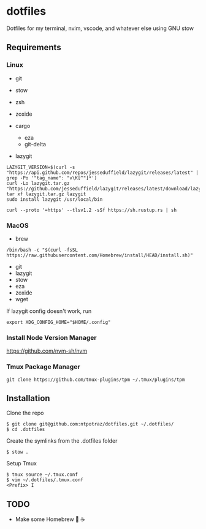 # dotfiles

Dotfiles for my terminal, nvim, vscode, and whatever else using GNU stow

## Requirements

### Linux

- git
- stow
- zsh
- zoxide

- cargo
  - eza
  - git-delta
 
- lazygit
```
LAZYGIT_VERSION=$(curl -s "https://api.github.com/repos/jesseduffield/lazygit/releases/latest" | grep -Po '"tag_name": "v\K[^"]*')
curl -Lo lazygit.tar.gz "https://github.com/jesseduffield/lazygit/releases/latest/download/lazygit_${LAZYGIT_VERSION}_Linux_x86_64.tar.gz"
tar xf lazygit.tar.gz lazygit
sudo install lazygit /usr/local/bin
```

```
curl --proto '=https' --tlsv1.2 -sSf https://sh.rustup.rs | sh
```

### MacOS

- brew

```
/bin/bash -c "$(curl -fsSL https://raw.githubusercontent.com/Homebrew/install/HEAD/install.sh)"
```

- git
- lazygit
- stow
- eza
- zoxide
- wget

If lazygit config doesn't work, run

```
export XDG_CONFIG_HOME="$HOME/.config"
```

### Install Node Version Manager

https://github.com/nvm-sh/nvm

### Tmux Package Manager

```
git clone https://github.com/tmux-plugins/tpm ~/.tmux/plugins/tpm
```

## Installation

Clone the repo

```
$ git clone git@github.com:ntpotraz/dotfiles.git ~/.dotfiles/
$ cd .dotfiles
```

Create the symlinks from the .dotfiles folder

```
$ stow .
```

Setup Tmux

```
$ tmux source ~/.tmux.conf
$ vim ~/.dotfiles/.tmux.conf
<Prefix> I
```

## TODO

- Make some Homebrew 🤤 ☕️
